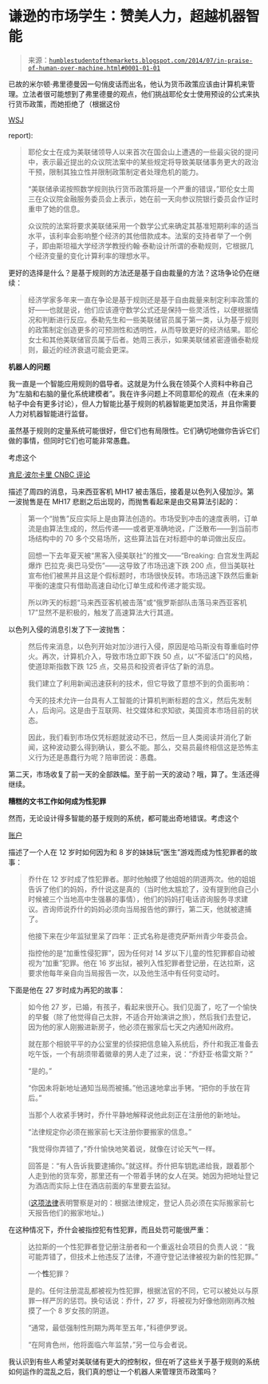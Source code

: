 <!--yml

分类：未分类

日期：2024-05-18 03:36:43

-->

# 谦逊的市场学生：赞美人力，超越机器智能

> 来源：[`humblestudentofthemarkets.blogspot.com/2014/07/in-praise-of-human-over-machine.html#0001-01-01`](https://humblestudentofthemarkets.blogspot.com/2014/07/in-praise-of-human-over-machine.html#0001-01-01)

已故的米尔顿·弗里德曼因一句俏皮话而出名，他认为货币政策应该由计算机来管理。立法者很可能想到了弗里德曼的观点，他们挑战耶伦女士使用预设的公式来执行货币政策，而她拒绝了（根据这份

[WSJ](http://online.wsj.com/articles/yellen-confronts-lawmakers-on-house-fed-bill-1405525150)

report):

> 耶伦女士在成为美联储领导人以来首次在国会山上遭遇的一些最尖锐的提问中，表示最近提出的众议院法案中的某些规定将导致美联储事务更大的政治干预，限制其独立性并限制政策制定者处理危机的能力。
> 
> “美联储承诺按照数学规则执行货币政策将是一个严重的错误，”耶伦女士周三在众议院金融服务委员会上表示，她在前一天向参议院银行委员会作证时重申了她的信息。
> 
> 众议院的法案将要求美联储采用一个数学公式来确定其基准短期利率的适当水平，该利率会影响整个经济的其他借款成本。法案的支持者举了一个例子，即由斯坦福大学经济学教授约翰·泰勒设计所谓的泰勒规则，它根据几个经济变量的变化计算利率的理想水平。

更好的选择是什么？是基于规则的方法还是基于自由裁量的方法？这场争论仍在继续：

> 经济学家多年来一直在争论是基于规则还是基于自由裁量来制定利率政策的好——也就是说，他们应该遵守数学公式还是保持一些灵活性，以便根据情况和判断进行反应。泰勒先生和一些美联储官员属于第一类，认为基于规则的政策制定创造更多的可预测性和透明性，从而导致更好的经济结果。耶伦女士和其他美联储官员属于后者。她周三表示，如果美联储紧密遵循泰勒规则，最近的经济衰退可能会更深。

**机器人的问题**

我一直是一个智能应用规则的倡导者。这就是为什么我在领英个人资料中称自己为“左脑和右脑的量化系统建模者”。我在许多问题上不同意耶伦的观点（在未来的帖子中会有更多讨论），但人力智能比基于规则的机器智能更加灵活，并且你需要人力对机器智能进行监督。

虽然基于规则的定量系统可能很好，但它们也有局限性。它们确切地做你告诉它们做的事情，但同时它们也可能非常愚蠢。

考虑这个

[肯尼·波尔卡里 CNBC 评论](http://www.cnbc.com/id/101849008)

描述了周四的消息，马来西亚客机 MH17 被击落后，接着是以色列入侵加沙。第一波抛售是在 MH17 悲剧之后出现的，而抛售看起来是由交易算法引起的：

> 第一个“抛售”反应实际上是由算法创造的。市场受到冲击的速度表明，订单流是由算法生成的，然后传递——或者更准确地说，广泛散布——到当前市场结构中的 70 多个交易场所，这些算法旨在对标题中的单词做出反应。
> 
> 回想一下去年夏天被“黑客入侵美联社”的推文——“Breaking: 白宫发生两起爆炸 巴拉克·奥巴马受伤”——这导致了市场迅速下跌 200 点，但当美联社宣布他们被黑并且这是个假标题时，市场很快反转。市场迅速下跌然后重新平衡的速度只有借助高速自动化订单生成和传递才能实现。
> 
> 所以昨天的标题“马来西亚客机被击落”或“俄罗斯部队击落马来西亚客机 17”显然不是积极的，触发了高速算法大行其道。

以色列入侵的消息引发了下一波抛售：

> 然后传来消息，以色列开始对加沙进行入侵，原因是哈马斯没有尊重临时停火。再次，计算机介入，导致市场立即下跌 50 点，以“不留活口”的风格，使道琼斯指数下跌 125 点，交易员和投资者评估了新的消息。
> 
> 我们建立了利用新闻迅速获利的技术，但它导致了意想不到的负面影响：
> 
> 今天的技术允许一台具有人工智能的计算机判断标题的含义，然后先发制人，后询问。这是由于互联网、社交媒体和求知欲，美国资本市场目前的状态。
> 
> 因此，我们看到市场仅凭标题就波动不已，然后一旦人类阅读并消化了新闻，这种波动要么得到确认，要么不能。那么，交易员最终相信这是恐怖主义行为还是愚蠢行为呢？陪审团说：愚蠢。

第二天，市场收复了前一天的全部跌幅。至于前一天的波动？哦，算了。生活还得继续。

**糟糕的文书工作如何成为性犯罪**

然而，无论设计得多智能的基于规则的系统，都可能出奇地错误。考虑这个

[账户](http://reason.com/blog/2014/07/17/i-witnessed-a-man-get-arrested-for-a-sex)

描述了一个人在 12 岁时如何因为和 8 岁的妹妹玩“医生”游戏而成为性犯罪者的故事：

> 乔什在 12 岁时成了性犯罪者。那时他触摸了他姐姐的阴道两次。他的姐姐告诉了他们的妈妈，乔什说这是真的（当时他太尴尬了，没有提到他自己小时候被三个当地高中生强暴的事情），他们的妈妈打电话咨询服务寻求建议。咨询师说乔什的妈妈必须向当局报告他的罪行，第二天，他就被逮捕了。
> 
> 他接下来在少年监狱里呆了四年：正式名称是德克萨斯州青少年委员会。
> 
> 指控他的是“加重性侵犯罪”，因为任何对 14 岁以下儿童的性犯罪都自动被视为“加重”犯罪。他在 16 岁出狱，被列入性犯罪者登记册，在达拉斯，这要求他每年亲自向当局报告一次，以及他生活中有任何变动时。

下面是他在 27 岁时成为再犯的故事：

> 如今他 27 岁，已婚，有孩子，看起来很开心。我们见面了，吃了一个愉快的早餐（除了他觉得自己太胖，不适合开始演讲之旅），然后我们去登记，因为他的家人刚搬进新房子，他必须在搬家后七天之内通知州政府。
> 
> 就在那个相貌平平的办公室里的侦探把信息输入系统后，乔什和我正准备去吃午饭，一个有胡须带着徽章的男人走了过来，说：“乔舒亚·格雷文斯？”
> 
> “是的。”
> 
> “你因未将新地址通知当局而被捕。”他迅速地拿出手铐。“把你的手放在背后。”
> 
> 当那个人收紧手铐时，乔什平静地解释说他此刻正在注册他的新地址。
> 
> “法律规定你必须在搬家前七天注册你要搬家的信息。”
> 
> “我觉得你弄错了，”乔什愉快地笑着说，就像在讨论天气一样。
> 
> 回答是：“有人告诉我要逮捕你。”就这样。乔什把车钥匙递给我，跟着那个人走到他的货车旁，那里还有一个带着手铐的女人在哭。她因为把地址登记为酒店而实际上住在酒店前面的车里要去监狱。
> 
> ([这项法律](http://codes.lp.findlaw.com/txstatutes/CR/1/62/B/62.055)表明警察是对的：根据法律规定，登记人员必须在实际搬家前七天报告他们的搬家地址。)

在这种情况下，乔什会被指控犯有性犯罪，而且处罚可能很严重：

> 达拉斯的一个性犯罪者登记册注册者和一个重返社会项目的负责人说：“我可能弄错了，但技术上他违反了法律，不遵守登记法律被视为新的性犯罪。”
> 
> 一个**性**犯罪？
> 
> 是的。任何注册混乱都被视为性犯罪，根据法官的不同，它可以被处以与原罪一样严厉的惩罚。换句话说：乔什，27 岁，将被视为好像他刚刚再次触摸了一个 8 岁女孩的阴道。
> 
> “通常，最低强制性刑期为两年至五年，”科德伊罗说。
> 
> “在阿肯色州，他将面临六年监禁，”另一位与会者说。

我认识到有些人希望对美联储有更大的控制权，但在听了这些关于基于规则的系统如何运作的混乱之后，我们真的想让一个机器人来管理货币政策吗？
